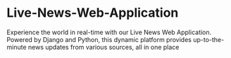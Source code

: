# Live-News-Web-Application
Experience the world in real-time with our Live News Web Application. Powered by Django and Python, this dynamic platform provides up-to-the-minute news updates from various sources, all in one place
